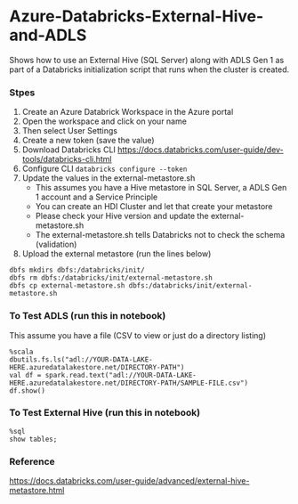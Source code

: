 # Azure-Databricks-External-Hive-and-ADLS
Shows how to use an External Hive (SQL Server) along with ADLS Gen 1 as part of a Databricks initialization script that runs when the cluster is created.

### Stpes
1. Create an Azure Databrick Workspace in the Azure portal
2. Open the workspace and click on your name
3. Then select User Settings
4. Create a new token (save the value)
5. Download Databricks CLI https://docs.databricks.com/user-guide/dev-tools/databricks-cli.html
6. Configure CLI ```databricks configure --token```
7. Update the values in the external-metastore.sh
    * This assumes you have a Hive metastore in SQL Server, a ADLS Gen 1 account and a Service Principle
    * You can create an HDI Cluster and let that create your metastore
    * Please check your Hive version and update the external-metastore.sh
    * The external-metastore.sh tells Databricks not to check the schema (validation)
8. Upload the external metastore (run the lines below)

```
dbfs mkdirs dbfs:/databricks/init/
dbfs rm dbfs:/databricks/init/external-metastore.sh
dbfs cp external-metastore.sh dbfs:/databricks/init/external-metastore.sh
```


### To Test ADLS (run this in notebook)
This assume you have a file (CSV to view or just do a directory listing)
```
%scala
dbutils.fs.ls("adl://YOUR-DATA-LAKE-HERE.azuredatalakestore.net/DIRECTORY-PATH")
val df = spark.read.text("adl://YOUR-DATA-LAKE-HERE.azuredatalakestore.net/DIRECTORY-PATH/SAMPLE-FILE.csv")
df.show()
```

### To Test External Hive (run this in notebook)
```
%sql
show tables;
```


### Reference
https://docs.databricks.com/user-guide/advanced/external-hive-metastore.html
